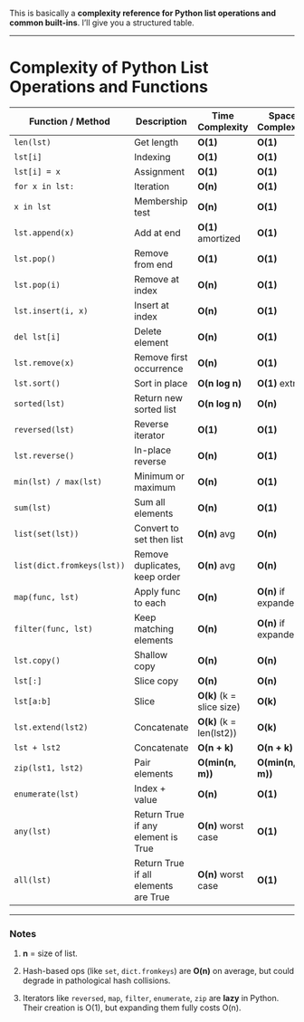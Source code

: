 
This is basically a **complexity reference for Python list operations and common built-ins**. I’ll give you a structured table.

---

# Complexity of Python List Operations and Functions

|Function / Method|Description|Time Complexity|Space Complexity|
|---|---|---|---|
|`len(lst)`|Get length|**O(1)**|**O(1)**|
|`lst[i]`|Indexing|**O(1)**|**O(1)**|
|`lst[i] = x`|Assignment|**O(1)**|**O(1)**|
|`for x in lst:`|Iteration|**O(n)**|**O(1)**|
|`x in lst`|Membership test|**O(n)**|**O(1)**|
|`lst.append(x)`|Add at end|**O(1)** amortized|**O(1)**|
|`lst.pop()`|Remove from end|**O(1)**|**O(1)**|
|`lst.pop(i)`|Remove at index|**O(n)**|**O(1)**|
|`lst.insert(i, x)`|Insert at index|**O(n)**|**O(1)**|
|`del lst[i]`|Delete element|**O(n)**|**O(1)**|
|`lst.remove(x)`|Remove first occurrence|**O(n)**|**O(1)**|
|`lst.sort()`|Sort in place|**O(n log n)**|**O(1)** extra|
|`sorted(lst)`|Return new sorted list|**O(n log n)**|**O(n)**|
|`reversed(lst)`|Reverse iterator|**O(1)**|**O(1)**|
|`lst.reverse()`|In-place reverse|**O(n)**|**O(1)**|
|`min(lst) / max(lst)`|Minimum or maximum|**O(n)**|**O(1)**|
|`sum(lst)`|Sum all elements|**O(n)**|**O(1)**|
|`list(set(lst))`|Convert to set then list|**O(n)** avg|**O(n)**|
|`list(dict.fromkeys(lst))`|Remove duplicates, keep order|**O(n)** avg|**O(n)**|
|`map(func, lst)`|Apply func to each|**O(n)**|**O(n)** if expanded|
|`filter(func, lst)`|Keep matching elements|**O(n)**|**O(n)** if expanded|
|`lst.copy()`|Shallow copy|**O(n)**|**O(n)**|
|`lst[:]`|Slice copy|**O(n)**|**O(n)**|
|`lst[a:b]`|Slice|**O(k)** (k = slice size)|**O(k)**|
|`lst.extend(lst2)`|Concatenate|**O(k)** (k = len(lst2))|**O(k)**|
|`lst + lst2`|Concatenate|**O(n + k)**|**O(n + k)**|
|`zip(lst1, lst2)`|Pair elements|**O(min(n, m))**|**O(min(n, m))**|
|`enumerate(lst)`|Index + value|**O(n)**|**O(1)**|
|`any(lst)`|Return True if any element is True|**O(n)** worst case|**O(1)**|
|`all(lst)`|Return True if all elements are True|**O(n)** worst case|**O(1)**|

---

### Notes

1. **n** = size of list.
    
2. Hash-based ops (like `set`, `dict.fromkeys`) are **O(n)** on average, but could degrade in pathological hash collisions.
    
3. Iterators like `reversed`, `map`, `filter`, `enumerate`, `zip` are **lazy** in Python. Their creation is O(1), but expanding them fully costs O(n).
    
